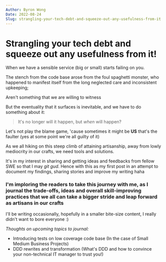 ```yaml
---
Author: Byron Wong
Date: 2022-08-24
Slug: strangling-your-tech-debt-and-squeeze-out-any-usefulness-from-it
---
```


# Strangling your tech debt and squeeze out any usefulness from it!

When we have a sensible service (big or small) starts failing on you.

The stench from the code base arose from the foul spaghetti monster, who happened to manifest itself from the long neglected care and inconsistent upkeeping;

Aren't something that we are willing to witness

But the eventuality that it surfaces is inevitable, and we have to do something about it:

> It's no longer will it happen, but _when_ will happen?

Let's not play the blame game, 'cause sometimes it might be **US** that's the faulter (yes at some point we're all guilty of it)

As we all hiking on this steep climb of attaining artisanship, away from lowly mediocrity in our crafts, we need tools and solutions.

It's in my interest in sharing and getting ideas and feedbacks from fellow SWE so that I may _git gud_. Hence with this as my first post in an attempt to document my findings, sharing stories and improve my writing haha

### I'm imploring the readers to take this journey with me, as I journal the trade-offs, ideas and overall skill-improving practices that we all can take a bigger stride and leap forward as artisans in our crafts

I'll be writing occasionally, hopefully in a smaller bite-size content, I really didn't want to bore everyone :)


_Thoughts on upcoming topics to journal:_
 - Introducing tests on low coverage code base (In the case of Small Medium Business Projects)
 - DDD rewrites and transformation (What's DDD and how to convince your non-technical IT manager to trust you!)
